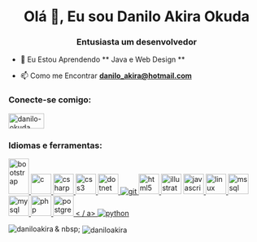 <h1 align = "center"> Olá 👋, Eu sou Danilo Akira Okuda </h1>
<h3 align = "center"> Entusiasta um desenvolvedor </h3>



- 🌱 Eu Estou Aprendendo ** Java e Web Design **

- 📫 Como me Encontrar **danilo_akira@hotmail.com**

<h3 align = "left"> Conecte-se comigo: </h3>
<p align = "left">
<a href="https://linkedin.com/in/danilo-okuda" target="blank"> <img align = "center" src = "https://img.shields.io/badge/LinkedIn-0077B5?style=for-the-badge&logo=linkedin&logoColor=white "alt =" danilo-okuda "height =" 30 "width =" 70 "/> </a>
</ p>

<h3 align = "left"> Idiomas e ferramentas: </h3>
<p align = "left"> <a href="https://getbootstrap.com" target="_blank"> <img src = "https://img.shields.io/badge/Bootstrap-563D7C?style=for-the-badge&logo=bootstrap&logoColor=white"alt =" bootstrap "width =" 40 "height =" 70 "/> </a>
  <a href =" https://www.cprogramming.com/ "target =" _blank "> <img src ="https://img.shields.io/badge/C-00599C?style=for-the-badge&logo=c&logoColor=white"alt =" c "width =" 40 "height =" 40 "/ > </a>
  <a href="https://www.w3schools.com/cs/" target="_blank"> <img src = "https://img.shields.io/badge/C%23-239120?style=for-the-badge&logo=c-sharp&logoColor=white "alt =" csharp "width =" 40 "height =" 40 "/> </a>
  <a href =" https: // www. w3schools.com/css/ "target =" _ blank "> <img src =" https://img.shields.io/badge/CSS3-1572B6?style=for-the-badge&logo=css3&logoColor=white "alt =" css3 "width =" 40 "height =" 40 "/> </a>
  <a href="https://dotnet.microsoft.com/" target="_blank"> <img src =" https://img.shields.io/badge/.NET-5C2D91?style=for-the-badge&logo=dot-net&logoColor=white "alt =" dotnet "width =" 40 "height =" 40 "/> </a>
  <a href = "https: // git-scm.com / "target =" _ blank "> <img src =" https://img.shields.io/badge/Git-F05032?style=for-the-badge&logo=git&logoColor=white"alt =" git "largura =" 40 "altura = "40" /> </a>
  <a href="https://www.w3.org/html/" target="_blank"> <img src = "https://img.shields.io/badge/HTML5-E34F26?style=for-the-badge&logo=html5&logoColor=white"alt =" html5 "width =" 40 "height =" 40 "/> </a>
  <a href =" https: //www.adobe. com / in / products / illustrator.html "target =" _ blank "> <img src =" https://img.shields.io/badge/Adobe%20Illustrator-FF9A00?style=for-the-badge&logo=adobe%20illustrator&logoColor=white"alt =" illustrator "width =" 40 "altura =" 40 "/></a>
  <a href="https://developer.mozilla.org/en-US/docs/Web/JavaScript" target="_blank"> <img src = "https://img.shields.io/badge/JavaScript-F7DF1E?style=for-the-badge&logo=javascript&logoColor=black"alt =" javascript "width =" 40 "height =" 40 "/> </a>
  <a href =" https: //www.linux. org / "target =" _ blank "> <img src =" https://img.shields.io/badge/Linux-FCC624?style=for-the-badge&logo=linux&logoColor=black "alt =" linux "width =" 40 " height = "40" /> </a>
  <a href="https://www.microsoft.com/en-us/sql-server" target="_blank"> <img src = "https://img.shields.io/badge/Microsoft_SQL_Server-CC2927?style=for-the-badge&logo=microsoft-sql-server&logoColor=white"alt =" mssql "width =" 40 "height =" 40 "/> </a>
  <a href =" https://www.mysql.com/ "target = "_ blank"> <img src = "https://img.shields.io/badge/MySQL-00000F?style=for-the-badge&logo=mysql&logoColor=white" alt = "mysql" width = "40" height = "40" /> </a> 
  <a href="https://www.php.net" target="_blank"> <img src = "https://img.shields.io/badge/PHP-777BB4?style=for-the-badge&logo=php&logoColor=white"alt =" php "width =" 40 "height =" 40 "/> </a> 
  <a href =" https://www.postgresql.org "target =" _blank "> <img src = "https://img.shields.io/badge/PostgreSQL-316192?style=for-the-badge&logo=postgresql&logoColor=white" alt = "postgresql" width = "40" height = "40" /> < / a>
    <a href="https://www.python.org" target="_blank"> <img src = "https://img.shields.io/badge/Python-14354C?style=for-the-badge&logo=python&logoColor=white"alt =" python "largura =" 40 "altura =" 40 "/> </a>
     


<p> <img align = "left" src = "https://github-readme-stats.vercel.app/api/top-langs?username=daniloakira&show_icons=true&locale=en&layout=compact" alt = "daniloakira" /> </p>

<p> & nbsp; <img align = "center" src = "https://github-readme-stats.vercel.app/api?username=daniloakira&show_icons=true&locale=en" alt = "daniloakira" /> </p>

